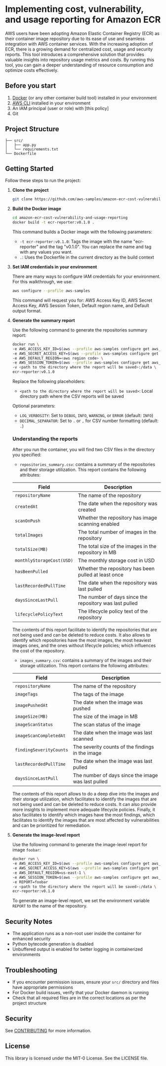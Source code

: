 # Implementing cost, vulnerability, and usage reporting for Amazon ECR

AWS users have been adopting Amazon Elastic Container Registry (ECR) as their container image repository due to its ease of use and seamless integration with AWS container services. With the increasing adoption of ECR, there is a growing demand for centralized cost, usage and security reports. This tool introduces a comprehensive solution that provides valuable insights into repository usage metrics and costs. By running this tool, you can gain a deeper understanding of resource consumption and optimize costs effectively.

## Before you start

1. [Docker](https://docs.docker.com/get-docker/) (or any other container build tool) installed in your environment
2. [AWS CLI](https://docs.aws.amazon.com/cli/latest/userguide/getting-started-install.html) installed in your environment
3. An IAM principal (user or role) with [this policy]
4. Git

## Project Structure
```
├── src/
│   ├── app.py
│   └── requirements.txt
└── Dockerfile
```

## Getting Started

Follow these steps to run the project:

1. **Clone the project**
   ```bash
   git clone https://github.com/aws-samples/amazon-ecr-cost-vulnerability-and-usage-reporting.git
   ```

2. **Build the Docker image**
   ```bash
   cd amazon-ecr-cost-vulnerability-and-usage-reporting
   docker build -t ecr-reporter:v0.1.0 .
   ```
   
   This command builds a Docker image with the following parameters:
   - `-t ecr-reporter:v0.1.0`: Tags the image with the name "ecr-reporter" and the tag "v0.1.0". You can replace the name and tag with any values you want. 
   - `.`: Uses the Dockerfile in the current directory as the build context

3. **Set IAM credentials in your environment**

   There are many ways to configure IAM credentials for your environment. For this walkthrough, we use:

   ```bash
   aws configure --profile aws-samples
   ```

   This command will request you for: AWS Access Key ID, AWS Secret Access Key, AWS Session Token, Default region name, and Default output format.   

4. **Generate the summary report**

   Use the following command to generate the repositories summary report:

   ```bash
   docker run \
   -e AWS_ACCESS_KEY_ID=$(aws --profile aws-samples configure get aws_access_key_id) \
   -e AWS_SECRET_ACCESS_KEY=$(aws --profile aws-samples configure get aws_secret_access_key) \
   -e AWS_DEFAULT_REGION=<aws region code> \
   -e AWS_SESSION_TOKEN=$(aws --profile aws-samples configure get aws_session_token)] \
   -v <path to the directory where the report will be saved>:/data \
   ecr-reporter:v0.1.0
   ```

   Replace the following placeholders:
   - `<path to the directory where the report will be saved>`: Local directory path where the CSV reports will be saved

   Optional parameters:
   - `LOG_VERBOSITY`: Set to `DEBUG`, `INFO`, `WARNING`, or `ERROR` (default: `INFO`)
   - `DECIMAL_SEPARATOR`: Set to `.` or `,` for CSV number formatting (default: `.`)

   ### Understanding the reports

   After you run the container, you will find two CSV files in the directory you specified:

   - `repositories_summary.csv`: contains a summary of the repositories and their storage utilization. This report contains the following attributes:

   | Field | Description |
   |-------|-------------|
   | `repositoryName` | The name of the repository |
   | `createdAt` | The date when the repository was created |
   | `scanOnPush` | Whether the repository has image scanning enabled |
   | `totalImages` | The total number of images in the repository |
   | `totalSize(MB)` | The total size of the images in the repository in MB |
   | `monthlyStorageCost(USD)` | The monthly storage cost in USD |
   | `hasBeenPulled` | Whether the repository has been pulled at least once |
   | `lastRecordedPullTime` | The date when the repository was last pulled |
   | `daysSinceLastPull` | The number of days since the repository was last pulled |
   | `lifecyclePolicyText` | The lifecycle policy text of the repository |

   The contents of this report facilitate to identify the repositories that are not being used and can be deleted to reduce costs. It also allows to identify which repositories have the most images, the most heaviest images ones, and the ones without lifecycle policies; which influences the cost of the repository.

   - `images_summary.csv`: contains a summary of the images and their storage utilization. This report contains the following attributes:

   | Field | Description |
   |-------|-------------|
   | `repositoryName` | The name of the repository |
   | `imageTags` | The tags of the image |
   | `imagePushedAt` | The date when the image was pushed |
   | `imageSize(MB)` | The size of the image in MB |
   | `imageScanStatus` | The scan status of the image |
   | `imageScanCompletedAt` | The date when the image was last scanned |
   | `findingSeverityCounts` | The severity counts of the findings in the image |
   | `lastRecordedPullTime` | The date when the image was last pulled |
   | `daysSinceLastPull` | The number of days since the image was last pulled |

   The contents of this report allows to do a deep dive into the images and their storage utilization, which facilitates to identify the images that are not being used and can be deleted to reduce costs. It can also provide more insights to implement more adequate lifecycle policies. Finally, it also facilitates to identify which images have the most findings, which facilitates to identify the images that are most affected by vulnerabilities and can be prioritized for remediation.

5. **Generate the image-level report**

   Use the following command to generate the image-level report for image `foobar`:

   ```bash
   docker run \
   -e AWS_ACCESS_KEY_ID=$(aws --profile aws-samples configure get aws_access_key_id) \
   -e AWS_SECRET_ACCESS_KEY=$(aws --profile aws-samples configure get aws_secret_access_key) \
   -e AWS_DEFAULT_REGION=us-east-1 \
   -e AWS_SESSION_TOKEN=$(aws --profile aws-samples configure get aws_session_token)] \
   -e REPORT=foobar
   -v <path to the directory where the report will be saved>:/data \
   ecr-reporter:v0.1.0
   ```
   To generate an image-level report, we set the environment variable `REPORT` to the name of the repository.
  
## Security Notes

- The application runs as a non-root user inside the container for enhanced security
- Python bytecode generation is disabled
- Unbuffered output is enabled for better logging in containerized environments

## Troubleshooting

- If you encounter permission issues, ensure your `src/` directory and files have appropriate permissions
- For Docker build issues, verify that your Docker daemon is running
- Check that all required files are in the correct locations as per the project structure

## Security

See [CONTRIBUTING](CONTRIBUTING.md#security-issue-notifications) for more information.

## License

This library is licensed under the MIT-0 License. See the LICENSE file.